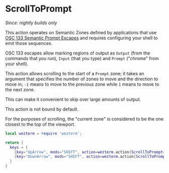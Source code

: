 # ScrollToPrompt

*Since: nightly builds only*

This action operates on Semantic Zones defined by applications that use [OSC
133 Semantic Prompt Escapes](https://gitlab.freedesktop.org/Per_Bothner/specifications/blob/master/proposals/semantic-prompts.md) and requires configuring your shell to emit those sequences.

OSC 133 escapes allow marking regions of output as `Output` (from the commands
that you run), `Input` (that you type) and `Prompt` ("chrome" from your shell).

This action allows scrolling to the start of a `Prompt` zone; it takes an
argument that specifies the number of zones to move and the direction to move
in; `-1` means to move to the previous zone while `1` means to move to the next
zone.

This can make it convenient to skip over large amounts of output.

This action is not bound by default.

For the purposes of scrolling, the "current zone" is considered to be the one
closest to the top of the viewport.

```lua
local wezterm = require 'wezterm';

return {
  keys = {
    {key="UpArrow", mods="SHIFT", action=wezterm.action{ScrollToPrompt=-1}},
    {key="DownArrow", mods="SHIFT", action=wezterm.action{ScrollToPrompt=1}},
  }
}
```


